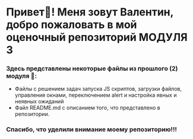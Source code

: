 # Привет👋! Меня зовут Валентин, добро пожаловать в мой оценочный репозиторий МОДУЛЯ 3
### Здесь представлены некоторые файлы из прошлого (2) модуля 👀:
+ Файлы с решением задач запуска JS скриптов, загрузки файлов, управления окнами, переключением alert и настройка явных и неявных ожиданий
+ Файл README.md с описанием того, что представлено в репозитории.

### Спасибо, что уделили внимание моему репозиторию!!!